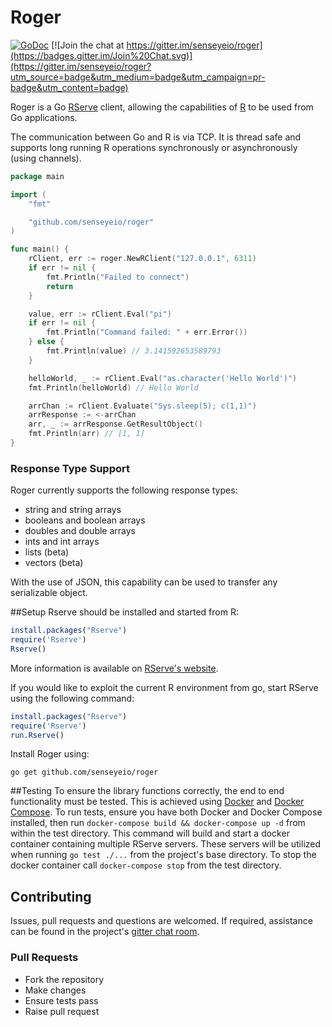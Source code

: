 # Roger

[![GoDoc](https://godoc.org/github.com/senseyeio/roger?status.svg)](https://godoc.org/github.com/senseyeio/roger)
[![Join the chat at https://gitter.im/senseyeio/roger](https://badges.gitter.im/Join%20Chat.svg)](https://gitter.im/senseyeio/roger?utm_source=badge&utm_medium=badge&utm_campaign=pr-badge&utm_content=badge)

Roger is a Go [RServe](http://www.rforge.net/Rserve/) client, allowing the capabilities of [R](http://www.r-project.org/) to be used from Go applications.

The communication between Go and R is via TCP. It is thread safe and supports long running R operations synchronously or asynchronously (using channels).


```go
package main

import (
	"fmt"

	"github.com/senseyeio/roger"
)

func main() {
	rClient, err := roger.NewRClient("127.0.0.1", 6311)
	if err != nil {
		fmt.Println("Failed to connect")
		return
	}

	value, err := rClient.Eval("pi")
	if err != nil {
		fmt.Println("Command failed: " + err.Error())
	} else {
		fmt.Println(value) // 3.141592653589793
	}

	helloWorld, _ := rClient.Eval("as.character('Hello World')")
	fmt.Println(helloWorld) // Hello World

	arrChan := rClient.Evaluate("Sys.sleep(5); c(1,1)")
	arrResponse := <-arrChan
	arr, _ := arrResponse.GetResultObject()
	fmt.Println(arr) // [1, 1]
}
```
### Response Type Support

Roger currently supports the following response types:

 - string and string arrays
 - booleans and boolean arrays
 - doubles and double arrays
 - ints and int arrays
 - lists (beta)
 - vectors (beta)

With the use of JSON, this capability can be used to transfer any serializable object.


##Setup
Rserve should be installed and started from R:

```R
install.packages("Rserve")
require('Rserve')
Rserve()
```

More information is available on [RServe's website](https://www.rforge.net/Rserve/doc.html).

If you would like to exploit the current R environment from go, start RServe using the following command:

```R
install.packages("Rserve")
require('Rserve')
run.Rserve()
```

Install Roger using:

```
go get github.com/senseyeio/roger
```

##Testing
To ensure the library functions correctly, the end to end functionality must be tested. This is achieved using [Docker](https://docs.docker.com) and [Docker Compose](https://docs.docker.com/compose). To run tests, ensure you have both Docker and Docker Compose installed, then run `docker-compose build && docker-compose up -d` from within the test directory. This command will build and start a docker container containing multiple RServe servers. These servers will be utilized when running `go test ./...` from the project's base directory. To stop the docker container call `docker-compose stop` from the test directory.

## Contributing
Issues, pull requests and questions are welcomed. If required, assistance can be found in the project's [gitter chat room](https://gitter.im/senseyeio/roger).

### Pull Requests

 - Fork the repository
 - Make changes
 - Ensure tests pass
 - Raise pull request
